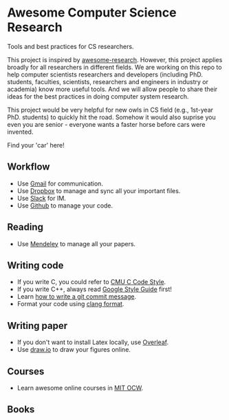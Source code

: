 # Awesome Computer Science Research

Tools and best practices for CS researchers.

This project is inspired by [awesome-research](https://github.com/emptymalei/awesome-research).
However, this project applies broadly for all researchers in different fields.
We are working on this repo to help computer scientists researchers and developers
(including PhD. students, faculties, scientists, researchers and engineers in
industry or academia) know more useful tools. And we will allow people to share
their ideas for the best practices in doing computer system research.

This project would be very helpful for new owls in CS field
(e.g., 1st-year PhD. students) to quickly hit the road. Somehow it would also
suprise you even you are senior - everyone wants a faster horse before cars
were invented.

Find your 'car' here!

## Workflow

* Use [Gmail](mail.google.com) for communication.
* Use [Dropbox](https://www.dropbox.com/) to manage and sync all your important files.
* Use [Slack](https://slack.com/) for IM.
* Use [Github](https://github.com/) to manage your code.

## Reading

* Use [Mendeley](https://www.mendeley.com/) to manage all your papers.

## Writing code

* If you write C, you could refer to [CMU C Code Style](https://users.ece.cmu.edu/~eno/coding/CCodingStandard.html).
* If you write C++, always read [Google Style Guide](http://google.github.io/styleguide/) first!
* Learn [how to write a git commit message](https://github.com/torvalds/subsurface-for-dirk/blob/a48494d2fbed58c751e9b7e8fbff88582f9b2d02/README#L88).
* Format your code using [clang format](https://clang.llvm.org/docs/ClangFormat.html).

## Writing paper

* If you don't want to install Latex locally, use [Overleaf](https://www.overleaf.com/).
* Use [draw.io](https://www.draw.io/) to draw your figures online.

## Courses

* Learn awesome online courses in [MIT OCW](https://clang.llvm.org/docs/ClangFormat.html).

## Books
